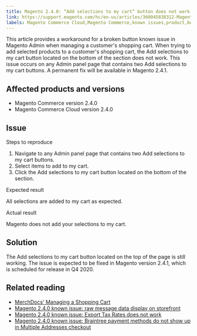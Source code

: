 ```yaml
---
title: Magento 2.4.0: “Add selections to my cart” button does not work
link: https://support.magento.com/hc/en-us/articles/360045838312-Magento-2-4-0-Add-selections-to-my-cart-button-does-not-work
labels: Magento Commerce Cloud,Magento Commerce,known issues,product,button,“Add selections to my cart”,2.4.0
---
```


<p>This article provides a workaround for a broken button known issue in Magento Admin when managing a customer's shopping cart. When trying to add selected products to a customer's shopping cart, the Add selections to my cart button located on the bottom of the section does not work. This issue occurs on any Admin panel page that contains two Add selections to my cart buttons. A permanent fix will be available in Magento 2.4.1.</p>
<h2>Affected products and versions</h2>
<ul>
<li>Magento Commerce version 2.4.0</li>
<li>Magento Commerce Cloud version 2.4.0</li>
</ul>
<h2>Issue</h2>
<p>Steps to reproduce</p>
<ol>
<li>Navigate to any Admin panel page that contains two Add selections to my cart buttons.</li>
<li>Select items to add to my cart. </li>
<li>Click the Add selections to my cart button located on the bottom of the section. </li>
</ol>
<p>Expected result</p>
<p>All selections are added to my cart as expected.</p>
<p>Actual result </p>
<p>Magento does not add your selections to my cart.</p>
<h2>Solution</h2>
<p>The Add selections to my cart button located on the top of the page is still working. The issue is expected to be fixed in Magento version 2.4.1, which is scheduled for release in Q4 2020.</p>
<h2>Related reading</h2>
<ul>
<li><a href="https://docs.magento.com/user-guide/sales/shopping-assisted-cart-manage.html">MerchDocs' Managing a Shopping Cart</a></li>
<li><a href="https://support.magento.com/hc/en-us/articles/360045804332">Magento 2.4.0 known issue: raw message data display on storefront</a></li>
<li><a href="https://support.magento.com/hc/en-us/articles/360045850032">Magento 2.4.0 known issue: Export Tax Rates does not work</a></li>
<li><a href="https://support.magento.com/hc/en-us/articles/360046354992">Magento 2.4.0 known issue: Braintree payment methods do not show up in Multiple Addresses checkout</a></li>
</ul>